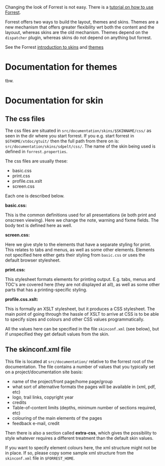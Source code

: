 





Changing the look of Forrest is not easy. There is a [tutorial on how to use Forrest](http://forrest.apache.org/docs_0_100/your-project.html). 


Forrest offers two ways to build the layout, themes and skins. Themes are a new mechanism that offers greater flexibility wrt both the content and the layouut, whereas skins are the old mechanism. Themes depend on the `dispatcher` plugin, whereas skins do not depend on anything but forrest.


See the Forrest [introduction to skins](http://forrest.apache.org/docs_0_90/skins.html)
and [themes](http://forrest.apache.org/pluginDocs/plugins_0_80/org.apache.forrest.plugin.internal.dispatcher/how/howto-dispatcher-structurer.html)




# Documentation for themes
tbw.


# Documentation for skin


## The css files


The css files are situated in `src/documentation/skins/$SKINNAME/css/` as seen in the dir where you start forrest. If you e.g. start forrest in `$GTHOME/xtdoc/gtuit/` then the full path from there on is: `src/documentation/skins/sdpelt/css/`. The name of the skin being used is defined in `forrest.properties`.


The css files are usually these:


* basic.css
* print.css
* profile.css.xslt
* screen.css


Each one is described below.


**basic.css:**


This is the common definitions used for all presentations (ie both print and onscreen viewing). Here we change the note, warning and fixme fields. The body text is defined here as well.


**screen.css:**


Here we give style to the elements that have a separate styling for print. This relates to tabs and menus, as well as some other elements. Elements not specified here either gets their styling from `basic.css` or uses the default browser stylesheet.


**print.css:**


This stylesheet formats elements for printing output. E.g. tabs, menus and TOC's are covered here (they are not displayed at all), as well as some other parts that has a printing-specific styling.

 
**profile.css.xslt:**


This is formally an XSLT stylesheet, but it produces a CSS stylesheet. The main point of going through the hassle of XSLT to arrive at CSS is to be able to specify sizes and colours and other CSS values programmatically.


All the values here can be specified in the file `skinconf.xml` (see below), but if unspecified they get default values from the skin.


## The skinconf.xml file


This file is located at `src/documentation/` relative to the forrest root of the documentation. The file contains a number of values that you typically set on a project/documentation site basis:


* name of the project/front page/home page/group
* what sort of alternative formats the pages will be available in (xml, pdf, etc)
* logo, trail links, copyright year
* credits
* Table-of-content limits (depths, minimum number of sections required, etc)
* colouring of the main elements of the pages
* feedback e-mail, credit


Then there is also a section called **extra-css**, which gives the possibility to style whatever requires a different treatment than the default skin values.


If you want to specify element colours here, the xml structure might not be in place. If so, please copy some sample xml structure from the `skinconf.xml` file in `$FORREST_HOME`.
